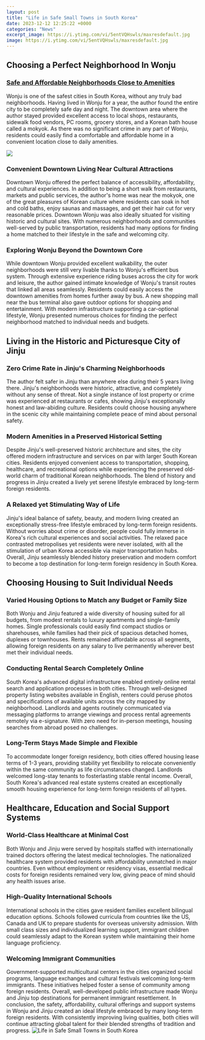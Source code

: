 ```yaml
---
layout: post
title: "Life in Safe Small Towns in South Korea"
date: 2023-12-12 12:25:22 +0000
categories: "News"
excerpt_image: https://i.ytimg.com/vi/5entVQHswls/maxresdefault.jpg
image: https://i.ytimg.com/vi/5entVQHswls/maxresdefault.jpg
---
```


## Choosing a Perfect Neighborhood In Wonju 
### [Safe and Affordable Neighborhoods Close to Amenities](https://thetopnews.github.io/the-benefits-of-woodwork-and-metalwork-electives-in-secondary-school-curriculum/)
Wonju is one of the safest cities in South Korea, without any truly bad neighborhoods. Having lived in Wonju for a year, the author found the entire city to be completely safe day and night. The downtown area where the author stayed provided excellent access to local shops, restaurants, sidewalk food vendors, PC rooms, grocery stores, and a Korean bath house called a mokyok. As there was no significant crime in any part of Wonju, residents could easily find a comfortable and affordable home in a convenient location close to daily amenities. 

![](https://i.pinimg.com/originals/dd/65/f3/dd65f3bced69c5aa7cb61a7fb0741bba.jpg)
### **Convenient Downtown Living Near Cultural Attractions** 
Downtown Wonju offered the perfect balance of accessibility, affordability, and cultural experiences. In addition to being a short walk from restaurants, markets and public services, the author's home was near the mokyok, one of the great pleasures of Korean culture where residents can soak in hot and cold baths, enjoy saunas and massages, and get their hair cut for very reasonable prices. Downtown Wonju was also ideally situated for visiting historic and cultural sites. With numerous neighborhoods and communities well-served by public transportation, residents had many options for finding a home matched to their lifestyle in the safe and welcoming city.
### **Exploring Wonju Beyond the Downtown Core**
While downtown Wonju provided excellent walkability, the outer neighborhoods were still very livable thanks to Wonju's efficient bus system. Through extensive experience riding buses across the city for work and leisure, the author gained intimate knowledge of Wonju's transit routes that linked all areas seamlessly. Residents could easily access the downtown amenities from homes further away by bus. A new shopping mall near the bus terminal also gave outdoor options for shopping and entertainment. With modern infrastructure supporting a car-optional lifestyle, Wonju presented numerous choices for finding the perfect neighborhood matched to individual needs and budgets.
## Living in the Historic and Picturesque City of Jinju
### **Zero Crime Rate in Jinju's Charming Neighborhoods** 
The author felt safer in Jinju than anywhere else during their 5 years living there. Jinju's neighborhoods were historic, attractive, and completely without any sense of threat. Not a single instance of lost property or crime was experienced at restaurants or cafes, showing Jinju's exceptionally honest and law-abiding culture. Residents could choose housing anywhere in the scenic city while maintaining complete peace of mind about personal safety.
### **Modern Amenities in a Preserved Historical Setting**
Despite Jinju's well-preserved historic architecture and sites, the city offered modern infrastructure and services on par with larger South Korean cities. Residents enjoyed convenient access to transportation, shopping, healthcare, and recreational options while experiencing the preserved old-world charm of traditional Korean neighborhoods. The blend of history and progress in Jinju created a lively yet serene lifestyle embraced by long-term foreign residents.
### **A Relaxed yet Stimulating Way of Life** 
Jinju's ideal balance of safety, beauty, and modern living created an exceptionally stress-free lifestyle embraced by long-term foreign residents. Without worries about crime or disorder, people could fully immerse in Korea's rich cultural experiences and social activities. The relaxed pace contrasted metropolises yet residents were never isolated, with all the stimulation of urban Korea accessible via major transportation hubs. Overall, Jinju seamlessly blended history preservation and modern comfort to become a top destination for long-term foreign residency in South Korea.
## Choosing Housing to Suit Individual Needs 
### **Varied Housing Options to Match any Budget or Family Size**  
Both Wonju and Jinju featured a wide diversity of housing suited for all budgets, from modest rentals to luxury apartments and single-family homes. Single professionals could easily find compact studios or sharehouses, while families had their pick of spacious detached homes, duplexes or townhouses. Rents remained affordable across all segments, allowing foreign residents on any salary to live permanently wherever best met their individual needs. 
### **Conducting Rental Search Completely Online**
South Korea's advanced digital infrastructure enabled entirely online rental search and application processes in both cities. Through well-designed property listing websites available in English, renters could peruse photos and specifications of available units across the city mapped by neighborhood. Landlords and agents routinely communicated via messaging platforms to arrange viewings and process rental agreements remotely via e-signature. With zero need for in-person meetings, housing searches from abroad posed no challenges.
### **Long-Term Stays Made Simple and Flexible** 
To accommodate longer foreign residency, both cities offered housing lease terms of 1-3 years, providing stability yet flexibility to relocate conveniently within the same community as life circumstances changed. Landlords welcomed long-stay tenants to fosterlasting stable rental income. Overall, South Korea's advanced real estate systems created an exceptionally smooth housing experience for long-term foreign residents of all types.
## Healthcare, Education and Social Support Systems  
### **World-Class Healthcare at Minimal Cost**
Both Wonju and Jinju were served by hospitals staffed with internationally trained doctors offering the latest medical technologies. The nationalized healthcare system provided residents with affordability unmatched in major countries. Even without employment or residency visas, essential medical costs for foreign residents remained very low, giving peace of mind should any health issues arise.
### **High-Quality International Schools**
International schools in the cities gave resident families excellent bilingual education options. Schools followed curricula from countries like the US, Canada and UK to prepare students for overseas university admission. With small class sizes and individualized learning support, immigrant children could seamlessly adapt to the Korean system while maintaining their home language proficiency. 
### **Welcoming Immigrant Communities** 
Government-supported multicultural centers in the cities organized social programs, language exchanges and cultural festivals welcoming long-term immigrants. These initiatives helped foster a sense of community among foreign residents. Overall, well-developed public infrastructure made Wonju and Jinju top destinations for permanent immigrant resettlement.
In conclusion, the safety, affordability, cultural offerings and support systems in Wonju and Jinju created an ideal lifestyle embraced by many long-term foreign residents. With consistently improving living qualities, both cities will continue attracting global talent for their blended strengths of tradition and progress.
![Life in Safe Small Towns in South Korea](https://i.ytimg.com/vi/5entVQHswls/maxresdefault.jpg)